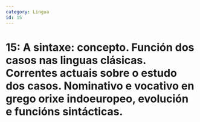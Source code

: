 ```yaml
---
category: Lingua
id: 15
---
```


# 15: A sintaxe: concepto. Función dos casos nas linguas clásicas. Correntes actuais sobre o estudo dos casos. Nominativo e vocativo en grego orixe indoeuropeo, evolución e funcións sintácticas.
